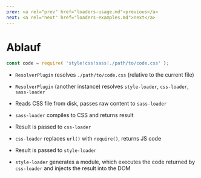 ```yaml
---
prev: <a rel="prev" href="loaders-usage.md">previous</a>
next: <a rel="next" href="loaders-examples.md">next</a>
---
```


# Ablauf

```js
const code = require( 'style!css!sass!./path/to/code.css' );
```

- `ResolverPlugin` resolves `./path/to/code.css` (relative to the current file)

- `ResolverPlugin` (another instance) resolves `style-loader`, `css-loader`, `sass-loader`

- Reads CSS file from disk, passes raw content to `sass-loader`

- `sass-loader` compiles to CSS and returns result

- Result is passed to `css-loader`

- `css-loader` replaces `url()` with `require()`, returns JS code

- Result is passed to `style-loader`

- `style-loader` generates a module, which executes the code returned by `css-loader` and injects the result into the DOM

